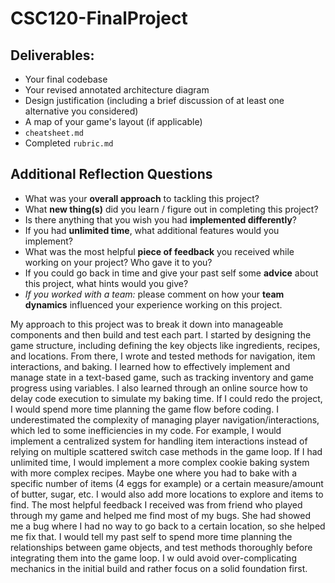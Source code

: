 # CSC120-FinalProject

## Deliverables:
 - Your final codebase
 - Your revised annotated architecture diagram
 - Design justification (including a brief discussion of at least one alternative you considered)
 - A map of your game's layout (if applicable)
 - `cheatsheet.md`
 - Completed `rubric.md`
  
## Additional Reflection Questions
 - What was your **overall approach** to tackling this project?
 - What **new thing(s)** did you learn / figure out in completing this project?
 - Is there anything that you wish you had **implemented differently**?
 - If you had **unlimited time**, what additional features would you implement?
 - What was the most helpful **piece of feedback** you received while working on your project? Who gave it to you?
 - If you could go back in time and give your past self some **advice** about this project, what hints would you give?
 - _If you worked with a team:_ please comment on how your **team dynamics** influenced your experience working on this project.

My approach to this project was to break it down into manageable components and then build and test each part. I started by designing the game structure, including defining the key objects like ingredients, recipes, and locations. From there, I wrote and tested methods for navigation, item interactions, and baking.
I learned how to effectively implement and manage state in a text-based game, such as tracking inventory and game progress using variables. I also learned through an online source how to delay code execution to simulate my baking time.
If I could redo the project, I would spend more time planning the game flow before coding. I underestimated the complexity of managing player navigation/interactions, which led to some inefficiencies in my code. For example, I would implement a centralized system for handling item interactions instead of relying on multiple scattered switch case methods in the game loop.
If I had unlimited time, I would implement a more complex cookie baking system with more complex recipes. Maybe one where you had to bake with a specific number of items (4 eggs for example) or a certain measure/amount of butter, sugar, etc. I would also add more locations to explore and items to find.
The most helpful feedback I received was from friend who played through my game and helped me find most of my bugs. She had showed me a bug where I had no way to go back to a certain location, so she helped me fix that.
I would tell my past self to spend more time planning the relationships between game objects, and test methods thoroughly before integrating them into the game loop. I w ould avoid over-complicating mechanics in the initial build and rather focus on a solid foundation first.
